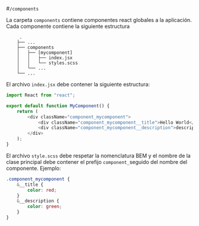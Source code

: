 #`/components`

La carpeta `components` contiene componentes react globales a la aplicación. Cada componente contiene la siguiente estructura

```
     .
    ├── ...
    ├── components
    │   ├── [mycomponent]
    │   │   ├── index.jsx
    │   │   └── styles.scss
    │   └── ...
    └── ...

```

El archivo `index.jsx` debe contener la siguiente estructura:

```javascript
import React from "react";

export default function MyComponent() {
    return (
        <div className="component_mycomponent">
            <div className="component_mycomponent__title">Hello World</div>
            <div className="component_mycomponent__description">description...</div>
        </div>
    );
}
```

El archivo `style.scss` debe respetar la nomenclatura BEM y el nombre de la clase principal debe contener el prefijo `component_`seguido del nombre del componente. Ejemplo:

```scss
.component_mycomponent {
    &__title {
        color: red;
    }
    &__description {
        color: green;
    }
}
```

